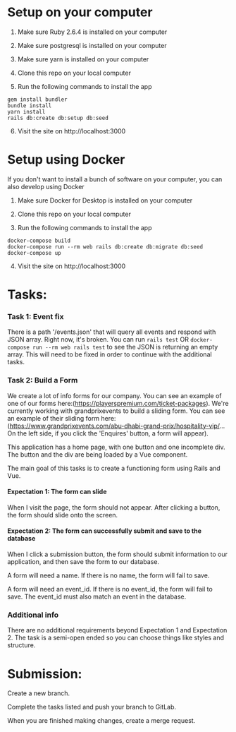 # Setup on your computer

1. Make sure Ruby 2.6.4 is installed on your computer
2. Make sure postgresql is installed on your computer
3. Make sure yarn is installed on your computer

4. Clone this repo on your local computer

5. Run the following commands to install the app
```
gem install bundler
bundle install
yarn install
rails db:create db:setup db:seed
```

6. Visit the site on http://localhost:3000


# Setup using Docker

If you don't want to install a bunch of software on your computer, you can also develop using Docker

1. Make sure Docker for Desktop is installed on your computer

2. Clone this repo on your local computer

3. Run the following commands to install the app

```
docker-compose build
docker-compose run --rm web rails db:create db:migrate db:seed
docker-compose up
```

4. Visit the site on http://localhost:3000


# Tasks:

### Task 1: Event fix
There is a path '/events.json' that will query all events and respond with JSON array. Right now, it's broken. You can run `rails test` OR `docker-compose run --rm web rails test` to see the JSON is returning an empty array.  This will need to be fixed in order to continue with the additional tasks.

### Task 2: Build a Form
We create a lot of info forms for our company. You can see an example of one of our forms here:(https://playerspremium.com/ticket-packages). We're currently working with grandprixevents to build a sliding form. You can see an example of their sliding form here: (https://www.grandprixevents.com/abu-dhabi-grand-prix/hospitality-vip/... On the left side, if you click the 'Enquires' button, a form will appear).

This application has a home page, with one button and one incomplete div. The button and the div are being loaded by a Vue component.

The main goal of this tasks is to create a functioning form using Rails and Vue.

#### Expectation 1: The form can slide
When I visit the page, the form should not appear. After clicking a button, the form should slide onto the screen.

#### Expectation 2: The form can successfully submit and save to the database
When I click a submission button, the form should submit information to our application, and then save the form to our database.

A form will need a name. If there is no name, the form will fail to save.  

A form will need an event_id.  If there is no event_id, the form will fail to save. The event_id must also match an event in the database.

### Additional info
There are no additional requirements beyond Expectation 1 and Expectation 2.  The task is a semi-open ended so you can choose things like styles and structure.

# Submission:
Create a new branch.

Complete the tasks listed and push your branch to GitLab.  

When you are finished making changes, create a merge request. 
